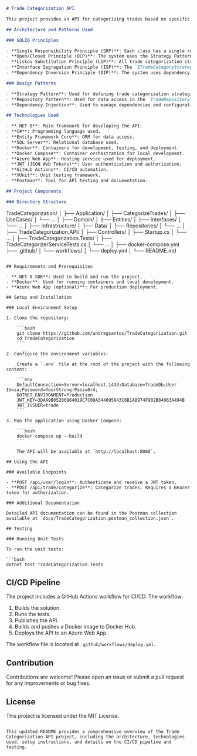﻿```markdown
# Trade Categorization API

This project provides an API for categorizing trades based on specific rules. The solution is built using .NET 8, follows the DDD pattern, and includes JWT authentication for securing the endpoints.

## Architecture and Patterns Used

### SOLID Principles

- **Single Responsibility Principle (SRP)**: Each class has a single responsibility, such as `Trade`, `TradeRepository`, and `TradeCategorizerService`.
- **Open/Closed Principle (OCP)**: The system uses the Strategy Pattern for trade categorization, allowing new strategies to be added without modifying existing code.
- **Liskov Substitution Principle (LSP)**: All trade categorization strategies implement the `ITradeCategoryStrategy` interface and can be used interchangeably.
- **Interface Segregation Principle (ISP)**: The `ITradeCategoryStrategy` interface is focused and specific.
- **Dependency Inversion Principle (DIP)**: The system uses dependency injection to depend on abstractions rather than concrete implementations.

### Design Patterns

- **Strategy Pattern**: Used for defining trade categorization strategies.
- **Repository Pattern**: Used for data access in the `TradeRepository`.
- **Dependency Injection**: Used to manage dependencies and configurations.

## Technologies Used

- **.NET 8**: Main framework for developing the API.
- **C#**: Programming language used.
- **Entity Framework Core**: ORM for data access.
- **SQL Server**: Relational database used.
- **Docker**: Containers for development, testing, and deployment.
- **Docker Compose**: Container orchestration for local development.
- **Azure Web App**: Hosting service used for deployment.
- **JWT (JSON Web Tokens)**: User authentication and authorization.
- **GitHub Actions**: CI/CD automation.
- **XUnit**: Unit testing framework.
- **Postman**: Tool for API testing and documentation.

## Project Components

### Directory Structure

```
TradeCategorization/
│
├── Application/
│   ├── CategorizeTrades/
│   ├── UseCases/
│   └── ...
│
├── Domain/
│   ├── Entities/
│   ├── Interfaces/
│   └── ...
│
├── Infrastructure/
│   ├── Data/
│   ├── Repositories/
│   └── ...
│
├── TradeCategorization.API/
│   ├── Controllers/
│   ├── Startup.cs
│   └── ...
│
├── TradeCategorization.Tests/
│   ├── TradeCategorizerServiceTests.cs
│   └── ...
│
├── docker-compose.yml
├── .github/
│   └── workflows/
│       └── deploy.yml
│
└── README.md
```

## Requirements and Prerequisites

- **.NET 8 SDK**: Used to build and run the project.
- **Docker**: Used for running containers and local development.
- **Azure Web App (optional)**: For production deployment.

## Setup and Installation

### Local Environment Setup

1. Clone the repository:

    ```bash
    git clone https://github.com/andregsantos/TradeCategorization.git
    cd TradeCategorization
    ```

2. Configure the environment variables:

    Create a `.env` file at the root of the project with the following content:

    ```env
    DefaultConnection=Server=localhost,1433;Database=TradeDb;User Id=sa;Password=YourStrong!Passw0rd;
    DOTNET_ENVIRONMENT=Production
    JWT_KEY=3DAA9B05206964019C7C08A344095843C6B1A8974F902B04063A494B
    JWT_ISSUER=trade
    ```

3. Run the application using Docker Compose:

    ```bash
    docker-compose up --build
    ```

    The API will be available at `http://localhost:8080`.

## Using the API

### Available Endpoints

- **POST /api/user/login**: Authenticate and receive a JWT token.
- **POST /api/trade/categorize**: Categorize trades. Requires a Bearer token for authorization.

### Additional Documentation

Detailed API documentation can be found in the Postman collection available at `docs/TradeCategorization.postman_collection.json`.

## Testing

### Running Unit Tests

To run the unit tests:

```bash
dotnet test TradeCategorization.Tests
```

## CI/CD Pipeline

The project includes a GitHub Actions workflow for CI/CD. The workflow:

1. Builds the solution.
2. Runs the tests.
3. Publishes the API.
4. Builds and pushes a Docker image to Docker Hub.
5. Deploys the API to an Azure Web App.

The workflow file is located at `.github/workflows/deploy.yml`.

## Contribution

Contributions are welcome! Please open an issue or submit a pull request for any improvements or bug fixes.

## License

This project is licensed under the MIT License.
```

This updated README provides a comprehensive overview of the Trade Categorization API project, including the architecture, technologies used, setup instructions, and details on the CI/CD pipeline and testing.